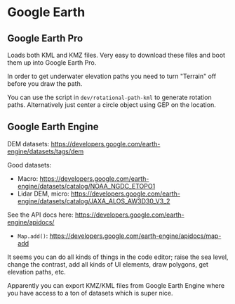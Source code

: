 # Google Earth

## Google Earth Pro

Loads both KML and KMZ files. Very easy to download these files and boot them up into Google Earth Pro.

In order to get underwater elevation paths you need to turn "Terrain" off before you draw the path.

You can use the script in `dev/rotational-path-kml` to generate rotation paths. Alternatively just center a circle object using GEP on the location.

## Google Earth Engine

DEM datasets: https://developers.google.com/earth-engine/datasets/tags/dem

Good datasets:
- Macro: https://developers.google.com/earth-engine/datasets/catalog/NOAA_NGDC_ETOPO1
- Lidar DEM, micro: https://developers.google.com/earth-engine/datasets/catalog/JAXA_ALOS_AW3D30_V3_2

See the API docs here: https://developers.google.com/earth-engine/apidocs/
- `Map.add()`: https://developers.google.com/earth-engine/apidocs/map-add

It seems you can do all kinds of things in the code editor; raise the sea level, change the contrast, add all kinds of UI elements, draw polygons, get elevation paths, etc.

Apparently you can export KMZ/KML files from Google Earth Engine where you have access to a ton of datasets which is super nice.
